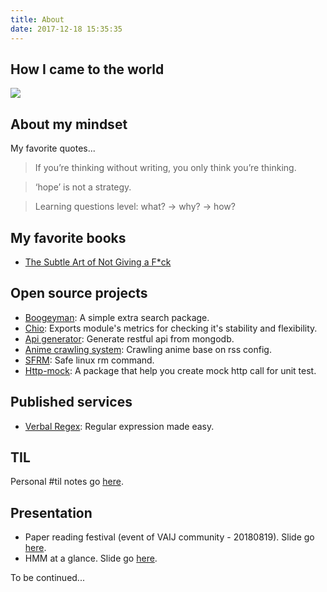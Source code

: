 ```yaml
---
title: About
date: 2017-12-18 15:35:35
---
```


## How I came to the world
![](https://i.imgur.com/zAzcxjf.jpg)

## About my mindset

My favorite quotes...

> If you’re thinking without writing, you only think you’re thinking.

> ‘hope’ is not a strategy.

> Learning questions level: what? -> why? -> how?

## My favorite books

- [The Subtle Art of Not Giving a F*ck](https://www.amazon.co.jp/dp/0062457713)

## Open source projects

- [Boogeyman](https://github.com/khanhtc1202/boogeyman): A simple extra search package.
- [Chio](https://github.com/khanhtc1202/chio): Exports module's metrics for checking it's stability and flexibility.
- [Api generator](https://github.com/khanhtc1202/api-generator): Generate restful api from mongodb.
- [Anime crawling system](https://github.com/khanhtc1202/animu-crawling-system): Crawling anime base on rss config.
- [SFRM](https://github.com/khanhtc1202/sfrm): Safe linux rm command.
- [Http-mock](https://github.com/khanhtc1202/http-mock): A package that help you create mock http call for unit test.

## Published services

- [Verbal Regex](https://verbalregex.com): Regular expression made easy.

## TIL

Personal #til notes go [here](https://github.com/khanhtc1202/til/issues).

## Presentation

- Paper reading festival (event of VAIJ community - 20180819). Slide go [here](https://slides.com/khanhtc/deck).
- HMM at a glance. Slide go [here](https://slides.com/khanhtc/deck-1).

To be continued...
